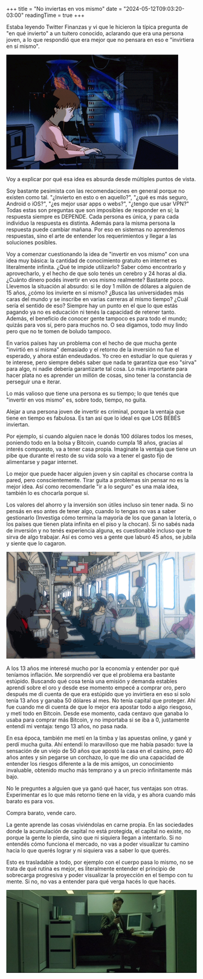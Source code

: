 +++
title = "No inviertas en vos mismo"
date = "2024-05-12T09:03:20-03:00"
readingTime = true
+++

Estaba leyendo Twitter Finanzas y vi que le hicieron la típica pregunta de "en qué invierto" a un tuitero conocido, aclarando que era una persona joven, a lo que respondió que era mejor que no pensara en eso e "invirtiera en sí mismo".

![Lain en la compu](171294.gif)

Voy a explicar por qué esa idea es absurda desde múltiples puntos de vista.

Soy bastante pesimista con las recomendaciones en general porque no existen como tal. "¿Invierto en esto o en aquello?", "¿qué es más seguro, Android o iOS?", "¿es mejor usar apps o webs?", "¿tengo que usar VPN?" Todas estas son preguntas que son imposibles de responder en sí; la respuesta siempre es DEPENDE. Cada persona es única, y para cada individuo la respuesta es distinta. Además para la misma persona la respuesta puede cambiar mañana. Por eso en sistemas no aprendemos respuestas, sino el arte de entender los requerimientos y llegar a las soluciones posibles.

Voy a comenzar cuestionando la idea de "invertir en vos mismo" con una idea muy básica: la cantidad de conocimiento gratuito en internet es literalmente infinita. ¿Qué te impide utilizarlo? Saber cómo encontrarlo y aprovecharlo, y el hecho de que solo tenés un cerebro y 24 horas al día. ¿Cuánto dinero podés invertir en vos mismo realmente? Bastante poco. Llevemos la situación al absurdo: si le doy 1 millón de dólares a alguien de 15 años, ¿cómo los invierte en sí mismo? ¿Busca las universidades más caras del mundo y se inscribe en varias carreras al mismo tiempo? ¿Cuál sería el sentido de eso? Siempre hay un punto en el que lo que estás pagando ya no es educación ni tenés la capacidad de retener tanto. Además, el beneficio de conocer gente tampoco es para todo el mundo; quizás para vos sí, pero para muchos no. O sea digamos, todo muy lindo pero que no te tomen de boludo tampoco.

En varios países hay un problema con el hecho de que mucha gente "invirtió en sí misma" demasiado y el retorno de la inversión no fue el esperado, y ahora están endeudados. Yo creo en estudiar lo que quieras y te interese, pero siempre debés saber que nada te garantiza que eso "sirva" para algo, ni nadie debería garantizarte tal cosa. Lo más importante para hacer plata no es aprender un millón de cosas, sino tener la constancia de perseguir una e iterar.

Lo más valioso que tiene una persona es su tiempo; lo que tenés que "invertir en vos mismo" es, sobre todo, tiempo, no guita.

Alejar a una persona joven de invertir es criminal, porque la ventaja que tiene en tiempo es fabulosa. Es tan así que lo ideal es que LOS BEBÉS inviertan.

Por ejemplo, si cuando alguien nace le donás 100 dólares todos los meses, poniendo todo en la bolsa y Bitcoin, cuando cumpla 18 años, gracias al interés compuesto, va a tener casa propia. Imaginate la ventaja que tiene un pibe que durante el resto de su vida solo va a tener el gasto fijo de alimentarse y pagar internet.

Lo mejor que puede hacer alguien joven y sin capital es chocarse contra la pared, pero conscientemente. Tirar guita a problemas sin pensar no es la mejor idea. Así como recomendarle "ir a lo seguro" es una mala idea, también lo es chocarla porque sí.

Los valores del ahorro y la inversión son útiles incluso sin tener nada. Si no pensás en eso antes de tener algo, cuando lo tengas no vas a saber gestionarlo (Investiga cómo termina la mayoría de los que ganan la lotería, o los países que tienen plata infinita en el piso y la chocan). Si no sabés nada de inversión y no tenés experiencia alguna, es cuestionable incluso que te sirva de algo trabajar. Así es como ves a gente que laburó 45 años, se jubila y siente que lo cagaron.

![Lain en el tren](171419.gif)

A los 13 años me interesé mucho por la economía y entender por qué teníamos inflación. Me sorprendió ver que el problema era bastante estúpido. Buscando qué cosa tenía una emisión y demanda estables aprendí sobre el oro y desde ese momento empecé a comprar oro, pero después me di cuenta de que era estúpido que yo invirtiera en eso si solo tenía 13 años y ganaba 50 dólares al mes. No tenía capital que proteger. Ahí fue cuando me di cuenta de que lo mejor era apostar todo a algo riesgoso, y metí todo en Bitcoin. Desde ese momento, cada centavo que ganaba lo usaba para comprar más Bitcoin, y no importaba si se iba a 0, justamente entendí mi ventaja: tengo 13 años, no pasa nada.

En esa época, también me metí en la timba y las apuestas online, y gané y perdí mucha guita. Ahí entendí lo maravilloso que me había pasado: tuve la sensación de un viejo de 50 años que apostó la casa en el casino, pero 40 años antes y sin pegarse un corchazo, lo que me dio una capacidad de entender los riesgos diferente a la de mis amigos, un conocimiento invaluable, obtenido mucho más temprano y a un precio infinitamente más bajo.

No le preguntes a alguien que ya ganó qué hacer, tus ventajas son otras. Experimentar es lo que más retorno tiene en la vida, y es ahora cuando más barato es para vos.

Compra barato, vende caro.

La gente aprende las cosas viviéndolas en carne propia. En las sociedades donde la acumulación de capital no está protegida, el capital no existe, no porque la gente lo pierda, sino que ni siquiera llegan a intentarlo. Si no entendés cómo funciona el mercado, no vas a poder visualizar tu camino hacia lo que querés lograr y ni siquiera vas a saber lo que querés.

Esto es trasladable a todo, por ejemplo con el cuerpo pasa lo mismo, no se trata de qué rutina es mejor, es literalmente entender el principio de sobrecarga progresiva y poder visualizar la proyección en el tiempo con tu mente. Si no, no vas a entender para qué verga hacés lo que hacés.

![Neo en su cubiculo](5fi91nw2d1161.png)
